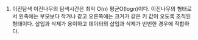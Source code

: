 1. 이진탐색 
이진나무의 탐색시간은 최악 O(n) 평균O(logn)이다.
이진나무의 형태로서 왼족에는 부모보다 작거나 같고 오른쪽에는 
크거가 같은 키 값이 오도록 조직된 형태이다.
삽입과 삭제가 용이하고 데이터의 삽입과 삭제가 빈번한 경우에 적합하다.